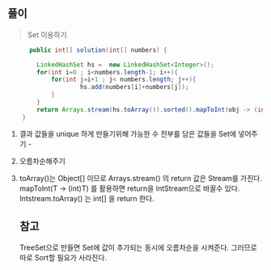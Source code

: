 ## 풀이

> Set 이용하기

```java
      public int[] solution(int[] numbers) {

        LinkedHashSet hs =  new LinkedHashSet<Integer>();
        for(int i=0 ; i<numbers.length-1; i++){
            for(int j=i+1 ; j< numbers.length; j++){
                    hs.add(numbers[i]+numbers[j]);
            }
        }
        return Arrays.stream(hs.toArray()).sorted().mapToInt(obj -> (int)obj).toArray();
    }
```

1. 결과 값들을 unique 하게 만들기위해 가능한 수 전부를 담은 값들을 Set에 넣어주기 -

2. 오름차순해주기

3. toArray()는 Object[] 이므로 Arrays.stream() 의 return 값은 Stream<Object>를 가진다. mapToInt(T -> (int)T) 를 활용하면 return을 IntStream으로 바꿀수 있다. Intstream.toArray() 는 int[] 을 return 한다.

## 참고

TreeSet으로 만들면 Set에 값이 추가되는 동시에 오름차순을 시켜준다. 그러므로 따로 Sort할 필요가 사라진다.
